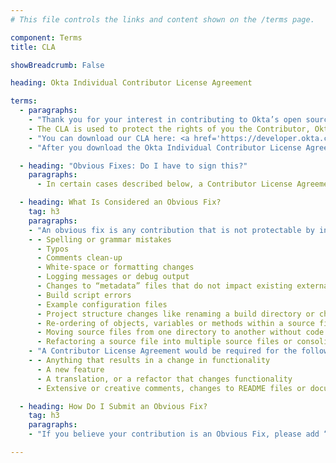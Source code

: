 ```yaml
---
# This file controls the links and content shown on the /terms page.

component: Terms
title: CLA

showBreadcrumb: False

heading: Okta Individual Contributor License Agreement

terms:
  - paragraphs:
    - "Thank you for your interest in contributing to Okta’s open source projects! We have developed an Individual Contributor License Agreement (CLA) for developers to sign when submitting code to Okta on our public repositories through PRs on GitHub (or other methods). This CLA allows us to merge in code (or build upon suggested code) in our sample apps and SDKs, giving us the ability to utilize that code in the course of our business. A CLA is vital to building up public code repositories that can be used by a business. The use of CLAs is common in the development of software, especially open source software. Examples of other entities that use CLAs are <a href='https://www.apache.org/licenses/icla.txt'>The Apache Software Foundation</a>, the <a href='https://eclipse.org/legal/ECA.php'>Eclipse Foundation</a>, and <a href='https://cla.developers.google.com/about/google-individual?csw=1'>Google</a>."
    - The CLA is used to protect the rights of you the Contributor, Okta, and Okta’s users. The CLA does not take away any right, title, or interest you have in your contribution and only assigns the rights specified in the CLA to Okta in order to allow Okta and Okta’s users to use your contribution.
    - "You can download our CLA here: <a href='https://developer.okta.com/sites/all/themes/developer/pdf/okta_individual_contributor_license_agreement_2016-11.pdf'>Okta Individual Contributor License Agreement</a>"
    - "After you download the Okta Individual Contributor License Agreement, please read and sign it, and then email the signed copy to <a href='mailto:CLA@okta.com'>CLA@okta.com</a>."

  - heading: "Obvious Fixes: Do I have to sign this?"
    paragraphs:
      - In certain cases described below, a Contributor License Agreement may not be required if the contribution(s) are minor enough not to be considered intellectual property protectable by copyright or patent law (an “Obvious Fix”). This allows you to make contributions to Okta for Obvious Fixes without signing anything.

  - heading: What Is Considered an Obvious Fix?
    tag: h3
    paragraphs:
    - "An obvious fix is any contribution that is not protectable by intellectual property law. We generally consider Obvious Fixes to be changes that do not introduce any new functionality or creativity, for example:"
    - - Spelling or grammar mistakes
      - Typos
      - Comments clean-up
      - White-space or formatting changes
      - Logging messages or debug output
      - Changes to “metadata” files that do not impact existing external dependencies such as the .gitignore file
      - Build script errors
      - Example configuration files
      - Project structure changes like renaming a build directory or changing a constant
      - Re-ordering of objects, variables or methods within a source file
      - Moving source files from one directory to another without code changes
      - Refactoring a source file into multiple source files or consolidating multiple source files a single source file without changing functionality
    - "A Contributor License Agreement would be required for the following as they are not Obvious Fixes:"
    - - Anything that results in a change in functionality
      - A new feature
      - A translation, or a refactor that changes functionality
      - Extensive or creative comments, changes to README files or documentation

  - heading: How Do I Submit an Obvious Fix?
    tag: h3
    paragraphs:
    - "If you believe your contribution is an Obvious Fix, please add “Obvious Fix” to the pull request description. If Okta believes it is not an Obvious Fix we may request that you <a href='https://developer.okta.com/cla/okta_individual_contributor_license_agreement_2016-11.pdf'>sign a CLA</a> before we merge your pull request."

---
```


